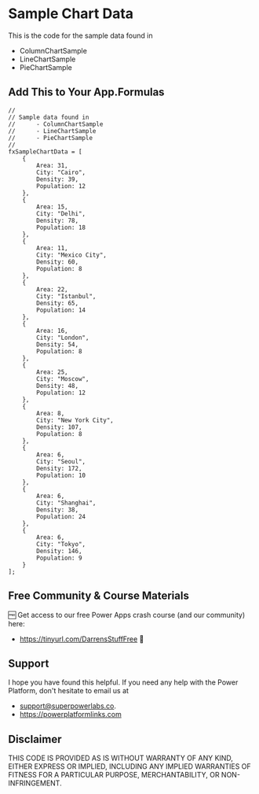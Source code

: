 

# Sample Chart Data

This is the code for the sample data found in 
- ColumnChartSample
- LineChartSample
- PieChartSample

## Add This to Your App.Formulas

```PowerFx
//
// Sample data found in 
//      - ColumnChartSample
//      - LineChartSample
//      - PieChartSample
//
fxSampleChartData = [
    {
        Area: 31,
        City: "Cairo",
        Density: 39,
        Population: 12
    },
    {
        Area: 15,
        City: "Delhi",
        Density: 78,
        Population: 18
    },
    {
        Area: 11,
        City: "Mexico City",
        Density: 60,
        Population: 8
    },
    {
        Area: 22,
        City: "Istanbul",
        Density: 65,
        Population: 14
    },
    {
        Area: 16,
        City: "London",
        Density: 54,
        Population: 8
    },
    {
        Area: 25,
        City: "Moscow",
        Density: 48,
        Population: 12
    },
    {
        Area: 8,
        City: "New York City",
        Density: 107,
        Population: 8
    },
    {
        Area: 6,
        City: "Seoul",
        Density: 172,
        Population: 10
    },
    {
        Area: 6,
        City: "Shanghai",
        Density: 38,
        Population: 24
    },
    {
        Area: 6,
        City: "Tokyo",
        Density: 146,
        Population: 9
    }
];
```

## Free Community & Course Materials
🆓 Get access to our free Power Apps crash course (and our community) here: 
- https://tinyurl.com/DarrensStuffFree 🔗

## Support

I hope you have found this helpful. If you need any help with the Power Platform, don't hesitate to email us at 
* [support@superpowerlabs.co](support@superpowerlabs.co).
* https://powerplatformlinks.com 

## Disclaimer

THIS CODE IS PROVIDED AS IS WITHOUT WARRANTY OF ANY KIND, EITHER EXPRESS OR IMPLIED, INCLUDING ANY IMPLIED WARRANTIES OF FITNESS FOR A PARTICULAR PURPOSE, MERCHANTABILITY, OR NON-INFRINGEMENT.



